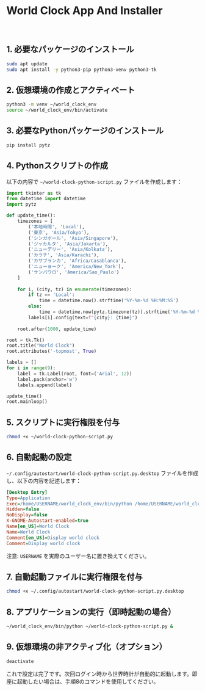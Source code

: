 # World Clock App And Installer
　　
## 1. 必要なパッケージのインストール

```bash
sudo apt update
sudo apt install -y python3-pip python3-venv python3-tk
```

## 2. 仮想環境の作成とアクティベート

```bash
python3 -m venv ~/world_clock_env
source ~/world_clock_env/bin/activate
```

## 3. 必要なPythonパッケージのインストール

```bash
pip install pytz
```

## 4. Pythonスクリプトの作成

以下の内容で `~/world-clock-python-script.py` ファイルを作成します：

```python
import tkinter as tk
from datetime import datetime
import pytz

def update_time():
    timezones = [
        ('本地時間', 'Local'),
        ('東京', 'Asia/Tokyo'),
        ('シンガポール', 'Asia/Singapore'),
        ('ジャカルタ', 'Asia/Jakarta'),
        ('ニューデリー', 'Asia/Kolkata'),
        ('カラチ', 'Asia/Karachi'),
        ('カサブランカ', 'Africa/Casablanca'),
        ('ニューヨーク', 'America/New_York'),
        ('サンパウロ', 'America/Sao_Paulo')
    ]
    
    for i, (city, tz) in enumerate(timezones):
        if tz == 'Local':
            time = datetime.now().strftime('%Y-%m-%d %H:%M:%S')
        else:
            time = datetime.now(pytz.timezone(tz)).strftime('%Y-%m-%d %H:%M:%S')
        labels[i].config(text=f"{city}: {time}")
    
    root.after(1000, update_time)

root = tk.Tk()
root.title("World Clock")
root.attributes('-topmost', True)

labels = []
for i in range(9):
    label = tk.Label(root, font=('Arial', 12))
    label.pack(anchor='w')
    labels.append(label)

update_time()
root.mainloop()
```

## 5. スクリプトに実行権限を付与

```bash
chmod +x ~/world-clock-python-script.py
```

## 6. 自動起動の設定

`~/.config/autostart/world-clock-python-script.py.desktop` ファイルを作成し、以下の内容を記述します：

```ini
[Desktop Entry]
Type=Application
Exec=/home/USERNAME/world_clock_env/bin/python /home/USERNAME/world_clock.py
Hidden=false
NoDisplay=false
X-GNOME-Autostart-enabled=true
Name[en_US]=World Clock
Name=World Clock
Comment[en_US]=Display world clock
Comment=Display world clock
```

注意: `USERNAME` を実際のユーザー名に置き換えてください。

## 7. 自動起動ファイルに実行権限を付与

```bash
chmod +x ~/.config/autostart/world-clock-python-script.py.desktop
```

## 8. アプリケーションの実行（即時起動の場合）

```bash
~/world_clock_env/bin/python ~/world-clock-python-script.py &
```

## 9. 仮想環境の非アクティブ化（オプション）

```bash
deactivate
```

これで設定は完了です。次回ログイン時から世界時計が自動的に起動します。即座に起動したい場合は、手順8のコマンドを使用してください。
